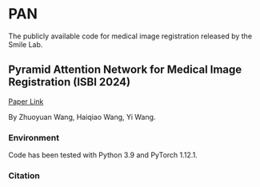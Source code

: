 # PAN
The publicly available code for medical image registration released by the Smile Lab.

## Pyramid Attention Network for Medical Image Registration (ISBI 2024)
[Paper Link](https://arxiv.org/abs/2402.09016)

By Zhuoyuan Wang, Haiqiao Wang, Yi Wang.

### Environment
Code has been tested with Python 3.9 and PyTorch 1.12.1.

### Citation
